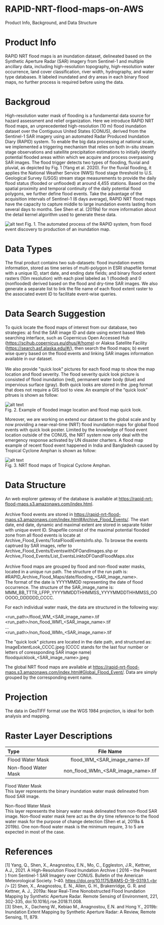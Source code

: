 # RAPID-NRT-flood-maps-on-AWS
Product Info, Background, and Data Structure

# Product Info
RAPID NRT flood maps is an inundation dataset, delineated based on the Synthetic Aperture Radar (SAR) imagery from Sentinel-1 and multiple ancillary data, including high-resolution topography, high-resolution water occurrence, land cover classification, river width, hydrography, and water type databases. It labeled inundated and dry areas in each binary flood maps, no further process is required before using the data.

# Backgroud
High-resolution water mask of flooding is a fundamental data source for hazard assessment and relief organization. Here we introduce RAPID NRT flood maps, an unprecedented high-resolution (10 m) flood inundation dataset over the Contiguous United States (CONUS), derived from the Sentinel-1 SAR imagery using an automated Radar Produced Inundation Diary (RAPID) system. To enable the big data processing at national scale, we implemented a triggering mechanism that relies on both in-situ stream stage observations and satellite precipitation estimations to initially identify potential flooded areas within which we acquire and process overpassing SAR images. The flood trigger detects two types of flooding, fluvial and pluvial, as depicted by Fig. 1 (Yang et al. 2020). For the fluvial flooding, it applies the National Weather Service (NWS) flood stage threshold to U.S. Geological Survey (USGS) stream stage measurements to provide the daily flood status (flooded or unflooded) at around 4,455 stations. Based on the spatial proximity and temporal continuity of the daily potential flood polygons, we further define flood events. Take the advantage of the acquisition intervals of Sentinel-1 (6 days average), RAPID NRT flood maps have the capacity to capture middle to large inundation events lasting from several days to months. See Shen et al. (2019a) for more information about the detail kernel algorithm used to generate these data.<br />

![alt text](https://github.com/QingYang6/RAPID-NRT-flood-maps-on-AWS/blob/master/Figure%201.png)
Fig. 1. The automated process of the RAPID system, from flood event discovery to production of an inundation map.


# Data Types
The final product contains two sub-datasets:  flood inundation events information, stored as time series of multi-polygon in ESRI shapefile format with a unique ID, start date, and ending date fields; and binary flood extent rasters (10m resolution) with each pixel labeled as 1 (flooded) and 0 (nonflooded) derived based on the flood and dry-time SAR images.  We also generate a separate list to link the file name of each flood extent raster to the associated event ID to facilitate event-wise queries.<br />


# Data Search Suggestion
To quick locate the flood maps of interest from our database, two strategies: a) find the SAR image ID and date using extent based Web searching interface, such as Copernicus Open Accessed Hub (https://scihub.copernicus.eu/dhus/#/home) or Alaksa Satellite Facility (https://search.asf.alaska.edu/#/), then search the flood maps; b) event wise query based on the flood events and linking SAR images information available in our dataset. <br /><br />
We also provide "quick look" pictures for each flood map to show the map location and flood severity. The flood severity quick look picture is consisted of flood inundation (red), permanent water body (blue) and impervious surface (gray). Both quick looks are stored in the .jpeg format that does not require a GIS tool to view. An example of the “quick look” pitrues is shown as follow:<br />

![alt text](https://github.com/QingYang6/RAPID-NRT-flood-maps-on-AWS/blob/master/FloodMap_quicklookexample.png)<br />
Fig. 2. Example of flooded image location and flood map quick look.

Moreover, we are working on extend our dataset to the global scale and by now providing a near-real-time (NRT) flood inundation maps for global flood events with quick look poster. Limited by the knowledge of flood event location outside of the CONUS, the NRT system now only deal with the emergency response activated by UN disaster charters. A flood map example of recent flood event happened in India and Bangladesh caused by Tropical Cyclone Amphan is shown as follow:<br />

![alt text](https://github.com/QingYang6/RAPID-NRT-flood-maps-on-AWS/blob/master/Flood%20maps%20Cyclone%20Amphan%200522%20M.png)<br />
Fig. 3. NRT flood maps of Tropical Cyclone Amphan.

# Data Structure
An web explorer gateway of the database is available at  https://rapid-nrt-flood-maps.s3.amazonaws.com/index.html. <br /><br />
Archive flood events are stored in https://rapid-nrt-flood-maps.s3.amazonaws.com/index.html#Archive_Flood_Events/. The start date, end date, dynamic and maximal extent are stored in separate folder with unique event ID. Shapefile consist of the maximal potential flooded zone from all flood events is locate at Archive_Flood_Events/TotalFloodEventsInfo.shp. To browse the events captrued by SAR images, refer to Archive_Flood_Events/EventswithDFOandImages.shp or Archive_Flood_Events/List_EventsLinktoDFOandFloodMaps.xlsx <br /><br />
Archive flood maps are grouped by flood and non-flood water masks, located in a unique run path. The structure of the run path is: <web explorer gateway>#RAPID_Archive_Flood_Maps/date/flooding_<SAR_image_name>.<br />
The format of the date is YYYYMMDD representing the date of flood occurrence. The structure of the SAR_image_name is: MMM_BB_TTTR_LFPP_YYYYMMDDTHHMMSS_YYYYMMDDTHHMMSS_OOOOOO_DDDDDD_CCCC. <br />

For each individual water mask, the data are structured in the following way:

<run_path>/flood_WM_<SAR_image_name>.tif<br />
<run_path>/non_flood_WM1_<SAR_image_name>.tif<br />
…<br />
<run_path>/non_flood_WMn_<SAR_image_name>.tif<br />

The "quick look" pictures are located in the date path, and structured as:<br />
ImageExtentLook_CCCC.jpeg (CCCC stands for the last four number or letters of coressponding SAR image name)<br />
floodquicklook_<SAR_image_name>.jpeg<br />
 
The global NRT flood maps are available at https://rapid-nrt-flood-maps.s3.amazonaws.com/index.html#Global_Flood_Event/. Data are simply grouped by the corresponding event name. 

# Projection
The data in GeoTIFF format use the WGS 1984 projection, is ideal for both analysis and mapping.

# Raster Layer Descriptions
| Type       | File Name     |
| :------------- | :----------: |
|  Flood Water Mask | flood_WM_<SAR_image_name>.tif   |
| Non-flood Water Mask   | non_flood_WMn_<SAR_image_name>.tif  |

Flood Water Mask<br />
This layer represents the binary inundation water mask delineated from flood SAR image.

Non-flood Water Mask<br />
This layer represents the binary water mask delineated from non-flood SAR image. Non-flood water mask here act as the dry time reference to the flood water mask for the purpose of change detection (Shen et al, 2019a & 2019b).  One non-flood water mask is the minimum require, 3 to 5 are expected in most of the case.

# References
[1]  Yang, Q., Shen, X., Anagnostou, E.N., Mo, C., Eggleston, J.R., Kettner, A.J., 2021. A High-Resolution Flood Inundation Archive ( 2016 – the Present ) from Sentinel-1 SAR Imagery over CONUS. Bulletin of the American Meteorological Society. 1–40. https://doi.org/10.1175/BAMS-D-19-0319.1.<br />
[2]  Shen, X., Anagnostou, E. N., Allen, G. H., Brakenridge, G. R. and Kettner, A. J., 2019a: Near Real-Time Nonobstructed Flood Inundation Mapping by Synthetic Aperture Radar. Remote Sensing of Environment, 221, 302-335, doi:10.1016/j.rse.2018.11.008.<br />
[3]  Shen, X., Dacheng W., Kebiao M., Anagnostou, E.N. and Hong Y., 2019b: Inundation Extent Mapping by Synthetic Aperture Radar: A Review, Remote Sensing, 11, 879.

